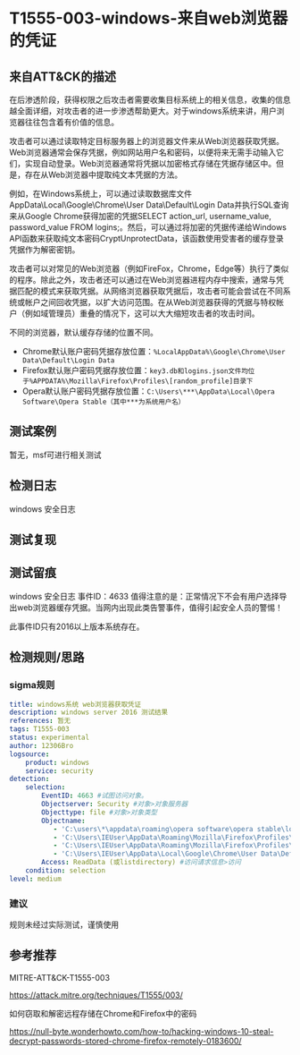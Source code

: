 # T1555-003-windows-来自web浏览器的凭证

## 来自ATT&CK的描述

在后渗透阶段，获得权限之后攻击者需要收集目标系统上的相关信息，收集的信息越全面详细，对攻击者的进一步渗透帮助更大。对于windows系统来讲，用户浏览器往往包含着有价值的信息。

攻击者可以通过读取特定目标服务器上的浏览器文件来从Web浏览器获取凭据。
Web浏览器通常会保存凭据，例如网站用户名和密码，以便将来无需手动输入它们，实现自动登录。Web浏览器通常将凭据以加密格式存储在凭据存储区中。但是，存在从Web浏览器中提取纯文本凭据的方法。

例如，在Windows系统上，可以通过读取数据库文件AppData\Local\Google\Chrome\User Data\Default\Login Data并执行SQL查询来从Google Chrome获得加密的凭据SELECT action_url, username_value, password_value FROM logins;。然后，可以通过将加密的凭据传递给Windows API函数来获取纯文本密码CryptUnprotectData，该函数使用受害者的缓存登录凭据作为解密密钥。

攻击者可以对常见的Web浏览器（例如FireFox，Chrome，Edge等）执行了类似的程序。除此之外，攻击者还可以通过在Web浏览器进程内存中搜索，通常与凭据匹配的模式来获取凭据。从网络浏览器获取凭据后，攻击者可能会尝试在不同系统或帐户之间回收凭据，以扩大访问范围。在从Web浏览器获得的凭据与特权帐户（例如域管理员）重叠的情况下，这可以大大缩短攻击者的攻击时间。

不同的浏览器，默认缓存存储的位置不同。

- Chrome默认账户密码凭据存放位置：`%LocalAppData%\Google\Chrome\User Data\Default\Login Data`
- Firefox默认账户密码凭据存放位置：`key3.db和logins.json文件均位于%APPDATA%\Mozilla\Firefox\Profiles\[random_profile]目录下`
- Opera默认账户密码凭据存放位置：`C:\Users\***\AppData\Local\Opera Software\Opera Stable（其中***为系统用户名）`

## 测试案例

暂无，msf可进行相关测试

## 检测日志

windows 安全日志

## 测试复现

## 测试留痕

windows 安全日志 事件ID：4633
值得注意的是：正常情况下不会有用户选择导出web浏览器缓存凭据。当网内出现此类告警事件，值得引起安全人员的警惕！

此事件ID只有2016以上版本系统存在。

## 检测规则/思路

### sigma规则

```yml
title: windows系统 web浏览器获取凭证
description: windows server 2016 测试结果
references: 暂无
tags: T1555-003
status: experimental
author: 12306Bro
logsource:
    product: windows
    service: security
detection:
    selection:
        EventID: 4663 #试图访问对象。
        Objectserver: Security #对象>对象服务器
        Objecttype: file #对象>对象类型
        Objectname:
           - 'C:\users\*\appdata\roaming\opera software\opera stable\login data' #对象>对象名 Opera
           - 'C:\Users\IEUser\AppData\Roaming\Mozilla\Firefox\Profiles\kushu3sd.default\key4.db' #Firefox
           - 'C:\Users\IEUser\AppData\Roaming\Mozilla\Firefox\Profiles\kushu3sd.default\logins.json' #Firefox
           - 'C:\Users\IEUser\AppData\Local\Google\Chrome\User Data\Default\Login Data' #Chrome
        Access: ReadData (或listdirectory) #访问请求信息>访问
    condition: selection
level: medium
```

### 建议

规则未经过实际测试，谨慎使用

## 参考推荐

MITRE-ATT&CK-T1555-003

<https://attack.mitre.org/techniques/T1555/003/>

如何窃取和解密远程存储在Chrome和Firefox中的密码

<https://null-byte.wonderhowto.com/how-to/hacking-windows-10-steal-decrypt-passwords-stored-chrome-firefox-remotely-0183600/>
